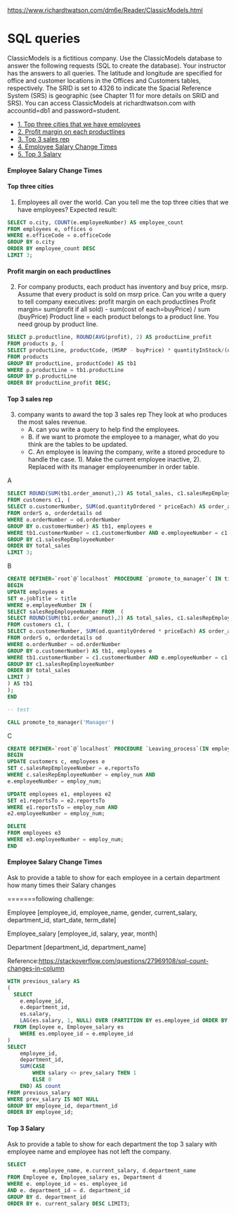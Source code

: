 https://www.richardtwatson.com/dm6e/Reader/ClassicModels.html
# SQL queries
ClassicModels is a fictitious company. Use the ClassicModels database to answer the following requests (SQL to create the database). Your instructor has the answers to all queries.
The latitude and longitude are specified for office and customer locations in the Offices and Customers tables, respectively. The SRID is set to 4326 to indicate the Spacial Reference System (SRS) is geographic (see Chapter 11 for more details on SRID and SRS).
You can access ClassicModels at richardtwatson.com with accountid=db1 and password=student.


<!-- /MarkdownTOC -->
- [1. Top three cities that we have employees](#Top-three-cities)
- [2. Profit margin on each productlines](#Profit-margin-on-each-productlines)
- [3. Top 3 sales rep](#Top-3-sales-rep)
- [4. Employee Salary Change Times](#Employee-Salary-Change-Times)
- [5. Top 3 Salary](#Top-3-Salary)
#### Employee Salary Change Times

<!-- /MarkdownTOC -->

#### Top three cities
1. Employees all over the world. Can you tell me the top three cities that we have employees?
Expected result:

```sql
SELECT o.city, COUNT(e.employeeNumber) AS employee_count
FROM employees e, offices o
WHERE e.officeCode = o.officeCode
GROUP BY o.city
ORDER BY employee_count DESC
LIMIT 3;
```

#### Profit margin on each productlines
2. For company products, each product has inventory and buy price, msrp. Assume that every product is sold on msrp price. Can you write a query to tell company executives: profit margin on each productlines
Profit margin= sum(profit if all sold) - sum(cost of each=buyPrice) / sum (buyPrice)
Product line = each product belongs to a product line. You need group by product line. 
```sql
SELECT p.productline, ROUND(AVG(profit), 2) AS productLine_profit
FROM products p, (
SELECT productLine, productCode, (MSRP - buyPrice) * quantityInStock/(quantityInStock * buyPrice) AS profit
FROM products 
GROUP BY productLine, productCode) AS tb1
WHERE p.productLine = tb1.productLine
GROUP BY p.productLine
ORDER BY productLine_profit DESC;
```

#### Top 3 sales rep
3. company wants to award the top 3 sales rep They look at who produces the most sales revenue.
     * A. can you write a query to help find the employees. 
     * B. if we want to promote the employee to a manager, what do you think are the tables to be updated.
     * C. An employee is leaving the company, write a stored procedure to handle the case. 1). Make the current employee inactive, 2). Replaced with its manager employeenumber in order table. 

A
```sql
SELECT ROUND(SUM(tb1.order_amonut),2) AS total_sales, c1.salesRepEmployeeNumber, CONCAT(e.firstName, ' ', e.lastName) AS employee_name
FROM customers c1, (
SELECT o.customerNumber, SUM(od.quantityOrdered * priceEach) AS order_amonut
FROM orderS o, orderdetails od
WHERE o.orderNumber = od.orderNumber
GROUP BY o.customerNumber) AS tb1, employees e
WHERE tb1.customerNumber = c1.customerNumber AND e.employeeNumber = c1.salesRepEmployeeNumber
GROUP BY c1.salesRepEmployeeNumber
ORDER BY total_sales
LIMIT 3;
```
B
```sql
CREATE DEFINER=`root`@`localhost` PROCEDURE `promote_to_manager`( IN title VARCHAR(30))
BEGIN
UPDATE employees e
SET e.jobTitle = title
WHERE e.employeeNumber IN (
SELECT salesRepEmployeeNumber FROM  (
SELECT ROUND(SUM(tb1.order_amonut),2) AS total_sales, c1.salesRepEmployeeNumber, CONCAT(e.firstName, ' ', e.lastName) AS employee_name
FROM customers c1, (
SELECT o.customerNumber, SUM(od.quantityOrdered * priceEach) AS order_amonut
FROM orderS o, orderdetails od
WHERE o.orderNumber = od.orderNumber
GROUP BY o.customerNumber) AS tb1, employees e
WHERE tb1.customerNumber = c1.customerNumber AND e.employeeNumber = c1.salesRepEmployeeNumber
GROUP BY c1.salesRepEmployeeNumber
ORDER BY total_sales
LIMIT 3
) AS tb1
);
END

-- test

CALL promote_to_manager('Manager')
```
C
```sql
CREATE DEFINER=`root`@`localhost` PROCEDURE `Leaving_process`(IN employ_num INT)
BEGIN
UPDATE customers c, employees e
SET c.salesRepEmployeeNumber = e.reportsTo
WHERE c.salesRepEmployeeNumber = employ_num AND 
e.employeeNumber = employ_num;

UPDATE employees e1, employees e2
SET e1.reportsTo = e2.reportsTo
WHERE e1.reportsTo = employ_num AND 
e2.employeeNumber = employ_num;

DELETE 
FROM employees e3
WHERE e3.employeeNumber = employ_num;
END
```
#### Employee Salary Change Times

Ask to provide a table to show for each employee in a certain department how many times their Salary changes 

=======following challenge:

Employee 
[employee_id, employee_name, gender, current_salary, department_id, start_date, term_date]

Employee_salary 
[employee_id, salary, year, month]

Department 
[department_id, department_name]

Reference:https://stackoverflow.com/questions/27969108/sql-count-changes-in-column

```sql
WITH previous_salary AS
(
  SELECT
    e.employee_id,
    e.department_id,
    es.salary,
    LAG(es.salary, 1, NULL) OVER (PARTITION BY es.employee_id ORDER BY es.year, es.month) AS prev_salary
  FROM Employee e, Employee_salary es
    WHERE es.employee_id = e.employee_id
)
SELECT
    employee_id,
    department_id,
    SUM(CASE
        WHEN salary <> prev_salary THEN 1
        ELSE 0
    END) AS count
FROM previous_salary
WHERE prev_salary IS NOT NULL
GROUP BY employee_id, department_id
ORDER BY employee_id;

```

#### Top 3 Salary

Ask to provide a table to show for each department the top 3 salary with employee name 
and employee has not left the company.


```sql
SELECT
        e.employee_name, e.current_salary, d.department_name
FROM Employee e, Employee_salary es, Department d
WHERE e. employee_id = es. employee_id
AND e. department_id = d. department_id
GROUP BY d. department_id 
ORDER BY e. current_salary DESC LIMIT3;

```

